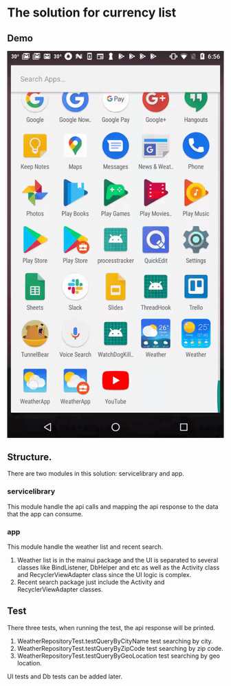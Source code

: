 # The solution for currency list

## Demo

![Demo](weather.gif "Demo")

## Structure.
There are two modules in this solution: servicelibrary and app.

### servicelibrary
This module handle the api calls and mapping the api response to the data that the app can consume.

### app
This module handle the weather list and recent search.
1. Weather list is in the mainui package and the UI is separated to several classes like BindListener, DbHelper and etc as well as the Activity class and RecyclerViewAdapter class since the UI logic is complex.
1. Recent search package just include the Activity and RecyclerViewAdapter classes.


## Test
There three tests, when running the test, the api response will be printed.
1. WeatherRepositoryTest.testQueryByCityName test searching by city.
1. WeatherRepositoryTest.testQueryByZipCode test searching by zip code.
1. WeatherRepositoryTest.testQueryByGeoLocation test searching by geo location.

UI tests and Db tests can be added later.

